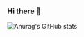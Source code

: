 ### Hi there 👋
![Anurag's GitHub stats](https://github-readme-stats.vercel.app/api?username=woodywarhol9&show_icons=true&theme=dark)

<!--
**Woodywarhol9/woodywarhol9** is a ✨ _special_ ✨ repository because its `README.md` (this file) appears on your GitHub profile.

Here are some ideas to get you started:

- 🔭 I’m currently working on ...
- 🌱 I’m currently learning ...
- 👯 I’m looking to collaborate on ...
- 🤔 I’m looking for help with ...
- 💬 Ask me about ...
- 📫 How to reach me: ...
- 😄 Pronouns: ...
- ⚡ Fun fact: ...
-->
